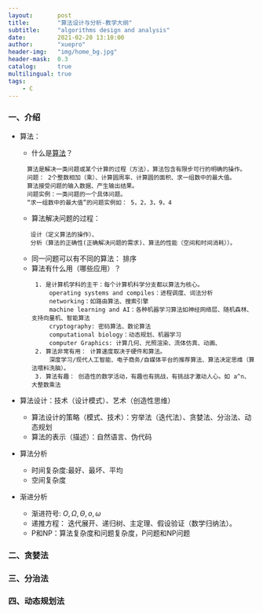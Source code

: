 ```yaml
---
layout:       post
title:        "算法设计与分析-教学大纲"
subtitle:     "algorithms design and analysis"
date:         2021-02-20 13:10:00
author:       "xuepro"
header-img:   "img/home_bg.jpg"
header-mask:  0.3
catalog:      true
multilingual: true
tags:
    - C
---
```


### 一、介绍
  + 算法：
     - 什么是[算法](https://en.wikipedia.org/wiki/Algorithm)？  
     ``` 
       算法是解决一类问题或某个计算的过程（方法），算法包含有限步可行的明确的操作。
       问题： 2个整数相加（乘）、计算圆周率、计算圆的面积、求一组数中的最大值。
       算法接受问题的输入数据、产生输出结果。
       问题实例：一类问题的一个具体问题。
       “求一组数中的最大值”的问题实例如： 5，2，3，9，4   
     ```       
     - 算法解决问题的过程： 
     ```建模（问题的数学描述）、
        设计（定义算法的操作）、
        分析（算法的正确性(正确解决问题的需求)、算法的性能（空间和时间消耗））。
     ```
     - 同一问题可以有不同的算法：  排序
     - 算法有什么用（哪些应用）？   
       ```
        1. 是计算机学科的主干：每个计算机科学分支都以算法为核心。 
            operating systems and compiles：进程调度、词法分析
            networking：如路由算法、搜索引擎
            machine learning and AI：各种机器学习算法如神经网络层、随机森林、支持向量机、智能算法
            cryptography: 密码算法、数论算法
            computational biology：动态规划、机器学习
            computer Graphics: 计算几何、光照渲染、流体仿真、动画、
        2. 算法非常有用： 计算速度取决于硬件和算法。
            深度学习/现代人工智能、电子商务/自媒体平台的推荐算法、算法决定思维（算法喂料洗脑）。      
        3. 算法有趣： 创造性的数学活动，有趣也有挑战，有挑战才激动人心。如 a^n、大整数乘法
       ```
     
  + 算法设计：技术（设计模式）、艺术（创造性思维）
     - 算法设计的策略（模式、技术）：穷举法（迭代法）、贪婪法、分治法、动态规划
     - 算法的表示（描述）：自然语言、伪代码
  + 算法分析
     - 时间复杂度:最好、最坏、平均  
     - 空间复杂度     
   
  + 渐进分析 
     - 渐进符号: $O,\Omega,\Theta,o,\omega$
     - 递推方程： 迭代展开、递归树、主定理、假设验证（数学归纳法）。 
     - P和NP：算法复杂度和问题复杂度，P问题和NP问题      

### 二、贪婪法

### 三、分治法

### 四、动态规划法
